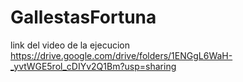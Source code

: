 # GallestasFortuna
link del video de la ejecucion https://drive.google.com/drive/folders/1ENGgL6WaH-_yvtWGE5rol_cDIYv2Q1Bm?usp=sharing
